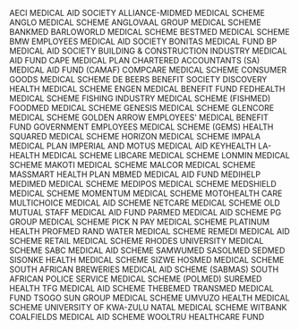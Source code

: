 AECI MEDICAL AID SOCIETY
ALLIANCE-MIDMED MEDICAL SCHEME
ANGLO MEDICAL SCHEME
ANGLOVAAL GROUP MEDICAL SCHEME
BANKMED
BARLOWORLD MEDICAL SCHEME
BESTMED MEDICAL SCHEME
BMW EMPLOYEES MEDICAL AID SOCIETY
BONITAS MEDICAL FUND
BP MEDICAL AID SOCIETY
BUILDING & CONSTRUCTION INDUSTRY MEDICAL AID FUND
CAPE MEDICAL PLAN
CHARTERED ACCOUNTANTS (SA) MEDICAL AID FUND (CAMAF)
COMPCARE MEDICAL SCHEME
CONSUMER GOODS MEDICAL SCHEME
DE BEERS BENEFIT SOCIETY
DISCOVERY HEALTH MEDICAL SCHEME
ENGEN MEDICAL BENEFIT FUND
FEDHEALTH MEDICAL SCHEME
FISHING INDUSTRY MEDICAL SCHEME (FISHMED)
FOODMED MEDICAL SCHEME
GENESIS MEDICAL SCHEME
GLENCORE MEDICAL SCHEME
GOLDEN ARROW EMPLOYEES' MEDICAL BENEFIT FUND
GOVERNMENT EMPLOYEES MEDICAL SCHEME (GEMS)
HEALTH SQUARED MEDICAL SCHEME
HORIZON MEDICAL SCHEME
IMPALA MEDICAL PLAN
IMPERIAL AND MOTUS MEDICAL AID
KEYHEALTH
LA-HEALTH MEDICAL SCHEME
LIBCARE MEDICAL SCHEME
LONMIN MEDICAL SCHEME
MAKOTI MEDICAL SCHEME
MALCOR MEDICAL SCHEME
MASSMART HEALTH PLAN
MBMED MEDICAL AID FUND
MEDIHELP
MEDIMED MEDICAL SCHEME
MEDIPOS MEDICAL SCHEME
MEDSHIELD MEDICAL SCHEME
MOMENTUM MEDICAL SCHEME
MOTOHEALTH CARE
MULTICHOICE MEDICAL AID SCHEME
NETCARE MEDICAL SCHEME
OLD MUTUAL STAFF MEDICAL AID FUND
PARMED MEDICAL AID SCHEME
PG GROUP MEDICAL SCHEME
PICK N PAY MEDICAL SCHEME
PLATINUM HEALTH
PROFMED
RAND WATER MEDICAL SCHEME
REMEDI MEDICAL AID SCHEME
RETAIL MEDICAL SCHEME
RHODES UNIVERSITY MEDICAL SCHEME
SABC MEDICAL AID SCHEME
SAMWUMED
SASOLMED
SEDMED
SISONKE HEALTH MEDICAL SCHEME
SIZWE HOSMED MEDICAL SCHEME
SOUTH AFRICAN BREWERIES MEDICAL AID SCHEME (SABMAS)
SOUTH AFRICAN POLICE SERVICE MEDICAL SCHEME (POLMED)
SUREMED HEALTH
TFG MEDICAL AID SCHEME
THEBEMED
TRANSMED MEDICAL FUND
TSOGO SUN GROUP MEDICAL SCHEME
UMVUZO HEALTH MEDICAL SCHEME
UNIVERSITY OF KWA-ZULU NATAL MEDICAL SCHEME
WITBANK COALFIELDS MEDICAL AID SCHEME
WOOLTRU HEALTHCARE FUND